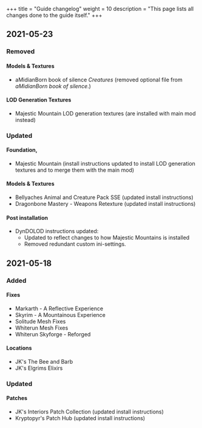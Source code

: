 +++
title = "Guide changelog"
weight = 10
description = "This page lists all changes done to the guide itself."
+++

## 2021-05-23

### Removed

#### Models & Textures
* aMidianBorn book of silence *Creatures* (removed optional file from *aMidianBorn book of silence*.)

#### LOD Generation Textures
* Majestic Mountain LOD generation textures (are installed with main mod instead)

### Updated

#### Foundation, 
* Majestic Mountain (install instructions updated to install LOD generation textures and to merge them with the main mod)

#### Models & Textures
* Bellyaches Animal and Creature Pack SSE (updated install instructions)
* Dragonbone Mastery - Weapons Retexture (updated install instructions)

#### Post installation
* DynDOLOD instructions updated:    
    * Updated to reflect changes to how Majestic Mountains is installed
    * Removed redundant custom ini-settings.

## 2021-05-18

### Added

#### Fixes

* Markarth - A Reflective Experience
* Skyrim - A Mountainous Experience
* Solitude Mesh Fixes
* Whiterun Mesh Fixes
* Whiterun Skyforge - Reforged

#### Locations

* JK's The Bee and Barb
* JK's Elgrims Elixirs

### Updated

#### Patches

* JK's Interiors Patch Collection (updated install instructions)
* Kryptopyr's Patch Hub (updated install instructions)